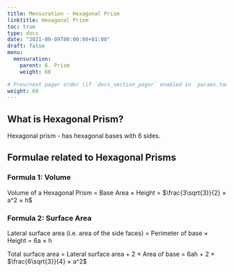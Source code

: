 ```yaml
---
title: Mensuration - Hexagonal Prism
linktitle: Hexagonal Prism 
toc: true
type: docs
date: "2021-09-09T00:00:00+01:00"
draft: false
menu:
  mensuration:
    parent: 6. Prism
    weight: 60

# Prev/next pager order (if `docs_section_pager` enabled in `params.toml`)
weight: 60
---
```


## What is Hexagonal Prism?

Hexagonal prism - has hexagonal bases with 6 sides.


## Formulae related to Hexagonal Prisms

### Formula 1: Volume

Volume of a Hexagonal Prism = Base Area × Height = $\frac{3\sqrt{3}}{2} × a^2 × h$

### Formula 2: Surface Area

Lateral surface area (i.e. area of the side faces) = Perimeter of base × Height = 6a × h

Total surface area = Lateral surface area + 2 × Area of base = 6ah + 2 × $\frac{6\sqrt{3}}{4} × a^2$

